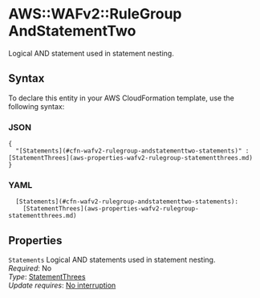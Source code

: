 # AWS::WAFv2::RuleGroup AndStatementTwo<a name="aws-properties-wafv2-rulegroup-andstatementtwo"></a>

Logical AND statement used in statement nesting\.

## Syntax<a name="aws-properties-wafv2-rulegroup-andstatementtwo-syntax"></a>

To declare this entity in your AWS CloudFormation template, use the following syntax:

### JSON<a name="aws-properties-wafv2-rulegroup-andstatementtwo-syntax.json"></a>

```
{
  "[Statements](#cfn-wafv2-rulegroup-andstatementtwo-statements)" : [StatementThrees](aws-properties-wafv2-rulegroup-statementthrees.md)
}
```

### YAML<a name="aws-properties-wafv2-rulegroup-andstatementtwo-syntax.yaml"></a>

```
  [Statements](#cfn-wafv2-rulegroup-andstatementtwo-statements): 
    [StatementThrees](aws-properties-wafv2-rulegroup-statementthrees.md)
```

## Properties<a name="aws-properties-wafv2-rulegroup-andstatementtwo-properties"></a>

`Statements`  <a name="cfn-wafv2-rulegroup-andstatementtwo-statements"></a>
Logical AND statements used in statement nesting\.  
*Required*: No  
*Type*: [StatementThrees](aws-properties-wafv2-rulegroup-statementthrees.md)  
*Update requires*: [No interruption](https://docs.aws.amazon.com/AWSCloudFormation/latest/UserGuide/using-cfn-updating-stacks-update-behaviors.html#update-no-interrupt)